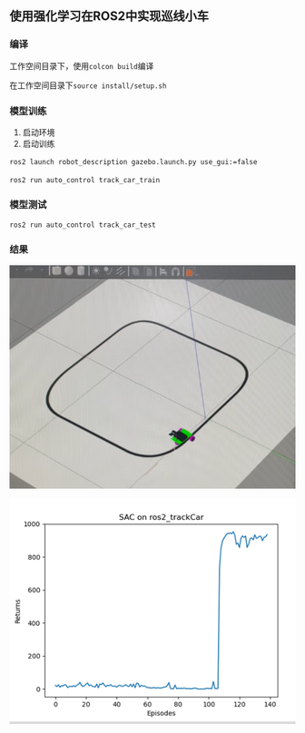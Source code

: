 
## 使用强化学习在ROS2中实现巡线小车


### 编译
工作空间目录下，使用`colcon build`编译


在工作空间目录下`source install/setup.sh`

### 模型训练
1. 启动环境
2. 启动训练
```
ros2 launch robot_description gazebo.launch.py use_gui:=false

ros2 run auto_control track_car_train
```

### 模型测试
```
ros2 run auto_control track_car_test
```

### 结果

![环境](pic/env.png)


![奖励曲线](pic/sac_track_car.png)